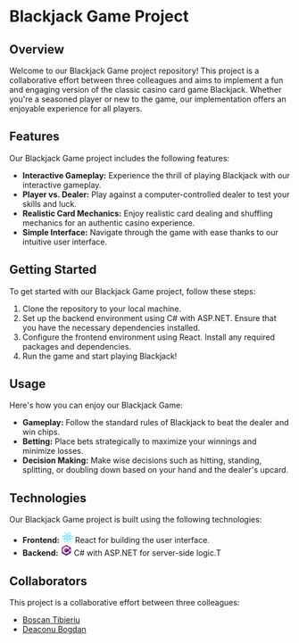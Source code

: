 # Blackjack Game Project

## Overview
Welcome to our Blackjack Game project repository! This project is a collaborative effort between three colleagues and aims to implement a fun and engaging version of the classic casino card game Blackjack. Whether you're a seasoned player or new to the game, our implementation offers an enjoyable experience for all players.

## Features
Our Blackjack Game project includes the following features:
- **Interactive Gameplay:** Experience the thrill of playing Blackjack with our interactive gameplay.
- **Player vs. Dealer:** Play against a computer-controlled dealer to test your skills and luck.
- **Realistic Card Mechanics:** Enjoy realistic card dealing and shuffling mechanics for an authentic casino experience.
- **Simple Interface:** Navigate through the game with ease thanks to our intuitive user interface.

## Getting Started
To get started with our Blackjack Game project, follow these steps:
1. Clone the repository to your local machine.
2. Set up the backend environment using C# with ASP.NET. Ensure that you have the necessary dependencies installed.
3. Configure the frontend environment using React. Install any required packages and dependencies.
4. Run the game and start playing Blackjack!

## Usage
Here's how you can enjoy our Blackjack Game:
- **Gameplay:** Follow the standard rules of Blackjack to beat the dealer and win chips.
- **Betting:** Place bets strategically to maximize your winnings and minimize losses.
- **Decision Making:** Make wise decisions such as hitting, standing, splitting, or doubling down based on your hand and the dealer's upcard.

## Technologies
Our Blackjack Game project is built using the following technologies:
- **Frontend:** 
  <img src="https://raw.githubusercontent.com/devicons/devicon/master/icons/react/react-original.svg" alt="react" width="20" height="20"/> React for building the user interface.
- **Backend:** 
  <img src="https://raw.githubusercontent.com/devicons/devicon/master/icons/csharp/csharp-original.svg" alt="csharp" width="20" height="20"/> C# with ASP.NET for server-side logic.T

## Collaborators
This project is a collaborative effort between three colleagues:
- [Boscan Tibieriu](https://github.com/tbtiberiu)
- [Deaconu Bogdan](https://github.com/BogdanDeaconu)

